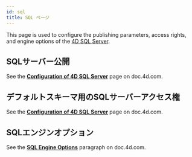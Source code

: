 ```yaml
---
id: sql
title: SQL ページ
---
```


This page is used to configure the publishing parameters, access rights, and engine options of the [4D SQL Server](https://doc.4d.com/4Dv20/4D/20/Using-SQL-in-4D.200-6342004.en.html).

## SQLサーバー公開

See the [**Configuration of 4D SQL Server**](https://doc.4d.com/4Dv20/4D/20/Configuration-of-4D-SQL-Server.300-6342093.en.html) page on doc.4d.com.

## デフォルトスキーマ用のSQLサーバーアクセス権

See the [**Configuration of 4D SQL Server**](https://doc.4d.com/4Dv20/4D/20/Configuration-of-4D-SQL-Server.300-6342093.en.html#311590) page on doc.4d.com.

## SQLエンジンオプション

See the [**SQL Engine Options**](https://doc.4d.com/4Dv20/4D/20/4D-SQL-engine-implementation.300-6342089.en.html) paragraph on doc.4d.com.
